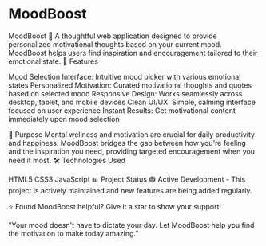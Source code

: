 # MoodBoost
MoodBoost 🌟
A thoughtful web application designed to provide personalized motivational thoughts based on your current mood. MoodBoost helps users find inspiration and encouragement tailored to their emotional state.
🚀 Features

Mood Selection Interface: Intuitive mood picker with various emotional states
Personalized Motivation: Curated motivational thoughts and quotes based on selected mood
Responsive Design: Works seamlessly across desktop, tablet, and mobile devices
Clean UI/UX: Simple, calming interface focused on user experience
Instant Results: Get motivational content immediately upon mood selection

🎯 Purpose
Mental wellness and motivation are crucial for daily productivity and happiness. MoodBoost bridges the gap between how you're feeling and the inspiration you need, providing targeted encouragement when you need it most.
🛠️ Technologies Used

HTML5
CSS3
JavaScript
📊 Project Status
🟢 Active Development - This project is actively maintained and new features are being added regularly.

⭐ Found MoodBoost helpful? Give it a star to show your support!

"Your mood doesn't have to dictate your day. Let MoodBoost help you find the motivation to make today amazing."
